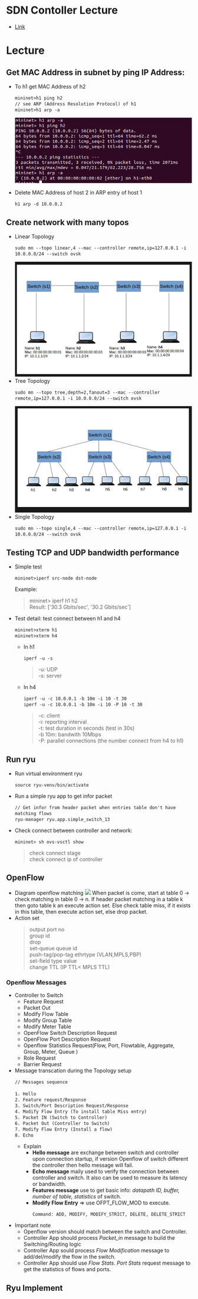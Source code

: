 # SDN Contoller Lecture
* [Link](https://learning.knetsolutions.in/docs/ryu/)
# Lecture
## Get MAC Address in subnet by ping IP Address:
* To h1 get MAC Address of h2
	```
	mininet>h1 ping h2
	// see ARP (Address Resolution Protocol) of h1
	mininet>h1 arp -a
	```

	![](images/h1ARP.png)
* Delete MAC Address of host 2 in ARP entry of host 1
	```
	h1 arp -d 10.0.0.2
	```
## Create network with many topos
* Linear Topology
	```
	sudo mn --topo linear,4 --mac --controller remote,ip=127.0.0.1 -i 10.0.0.0/24 --switch ovsk
	```
	![](images/linear-topo.png)
* Tree Topology
	```
	sudo mn --topo tree,depth=2,fanout=3 --mac --controller remote,ip=127.0.0.1 -i 10.0.0.0/24 --switch ovsk
	```
	![](images/tree-topo.png)
* Single Topology
	```
	sudo mn --topo single,4 --mac --controller remote,ip=127.0.0.1 -i 10.0.0.0/24 --switch ovsk
	```
## Testing TCP and UDP bandwidth performance
* Simple test
	```
	mininet>iperf src-node dst-node
	```
	Example:
	> mininet> iperf h1 h2\
	Result: ['30.3 Gbits/sec', '30.2 Gbits/sec']
* Test detail: test connect between h1 and h4
	```
	mininet>xterm h1
	mininet>xterm h4
	```
	* In h1
		```
		iperf -u -s
		```
		> -u: UDP\
		> -s: server
	* In h4
		```
		iperf -u -c 10.0.0.1 -b 10m -i 10 -t 30
		iperf -u -c 10.0.0.1 -b 10m -i 10 -P 10 -t 30
		```
		> -c: client\
		> -i: reporting interval\
		> -t: test duration in seconds (test in 30s)\
		> -b 10m: bandwith 10Mbps\
		> -P: parallel connections (the number connect from h4 to h1)
## Run ryu
* Run virtual environment ryu
	```
	source ryu-venv/bin/activate
	```
* Run a simple ryu app to get infor packet
	```
	// Get infor from header packet when entries table don't have matching flows
	ryu-manager ryu.app.simple_switch_13
	```
* Check connect between controller and network:
	```
	mininet> sh ovs-vsctl show
	```
	> check connect stage\
	> check connect ip of controller
## OpenFlow

* Diagram openflow matching
	![](/images/openflow-matching.png)
	When packet is come, start at table 0 -> check matching in table 0 -> n.
	If header packet matching in a table k then goto table k an execute action set.
	Else check table miss, if it exists in this table, then execute action set, else drop packet.
* Action set
	> output port no\
	> group id\
	> drop\
	> set-queue queue id\
	> push-tag/pop-tag ethrtype (VLAN,MPLS,PBP)\
	> set-field type value\
	> change TTL (IP TTL< MPLS TTL)
	
### Openflow Messages
* Controller to Switch
	* Feature Request
	* Packet Out
	* Modify Flow Table
	* Modify Group Table
	* Modify Meter Table
	* OpenFlow Switch Description Request
	* OpenFlow Port Description Request
	* Openflow Statistics Request(Flow, Port, Flowtable, Aggregate, Group, Meter, Queue )
	* Role Request
	* Barrier Request
* Message transcation during the Topology setup	
	```
	// Messages sequence

	1. Hello
	2. Feature request/Response
	3. Switch/Port Description Request/Response
	4. Modify Flow Entry (To install table Miss entry)
	5. Packet IN (Switch to Controller)
	6. Packet Out (Controller to Switch)
	7. Modify Flow Entry (Install a flow)
	8. Echo
	```
	* Explain
		* **Hello message** are exchange between switch and controller upon connection startup, if version Openflow of switch different the controller then hello message will fail.
		* **Echo message** maily used to verify the connection between controller and switch. It also can be used to measure its latency or bandwidth.
		* **Features message** use to get basic info: *datapath ID, buffer, number of table, statistics* of switch.
		* **Modify Flow Entry** => use OFPT_FLOW_MOD to execute.
			```
			Command: ADD, MODIFY, MODIFY_STRICT, DELETE, DELETE_STRICT
			```
* Important note
	* Openflow version should match between the switch and Controller.
	* Controller App should process *Packet_in* message to build the Switching/Routing logic
	* Controller App sould process *Flow Modification* message to add/del/modify the flow in the switch.
	* Controller App should use *Flow Stats*. *Port Stats* request message to get the statistics of flows and ports.

## Ryu Implement
